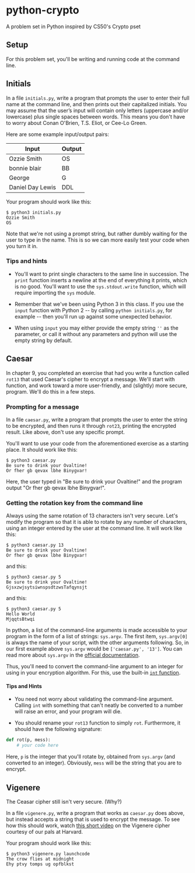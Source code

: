 # python-crypto

A problem set in Python inspired by CS50's Crypto pset

## Setup

For this problem set, you'll be writing and running code at the command line.

## Initials

In a file `initials.py`, write a program that prompts the user to enter their full name at the command line, and then prints out their capitalized initials. You may assume that the user’s input will contain only letters (uppercase and/or lowercase) plus single spaces between words. This means you don't have to worry about Conan O'Brien, T.S. Eliot, or Cee-Lo Green.

Here are some example input/output pairs:

Input | Output
------|-------
Ozzie Smith | OS
bonnie blair | BB
George | G
Daniel Day Lewis | DDL

Your program should work like this:
```
$ python3 initials.py
Ozzie Smith
OS
```
Note that we're not using a prompt string, but rather dumbly waiting for the user to type in the name. This is so we can more easily test your code when you turn it in.

### Tips and hints

* You'll want to print single characters to the same line in succession. The `print` function inserts a newline at the end of everything it prints, which is no good. You'll want to use the `sys.stdout.write` function, which will require importing the `sys` module.

* Remember that we've been using Python 3 in this class. If you use the `input` function with Python 2 -- by calling `python initials.py`, for example -- then you'll run up against some unexpected behavior.

* When using `input` you may either provide the empty string `''` as the parameter, or call it without any parameters and python will use the empty string by default.

## Caesar

In chapter 9, you completed an exercise that had you write a function called `rot13` that used Caesar's cipher to encrypt a message. We'll start with function, and work toward a more user-friendly, and (slightly) more secure, program. We'll do this in a few steps.

### Prompting for a message

In a file `caesar.py`, write a program that prompts the user to enter the string to be encrypted, and then runs it through `rot23`, printing the encrypted result. Like above, don't use any specific prompt.

You'll want to use your code from the aforementioned exercise as a starting place. It should work like this:
```
$ python3 caesar.py
Be sure to drink your Ovaltine!
Or fher gb qevax lbhe Binygvar!
```
Here, the user typed in "Be sure to drink your Ovaltine!" and the program output "Or fher gb qevax lbhe Binygvar!".

### Getting the rotation key from the command line

Always using the same rotation of 13 characters isn't very secure. Let's modify the program so that it is able to rotate by any number of characters, using an integer entered by the user at the command line. It will work like this:
```
$ python3 caesar.py 13
Be sure to drink your Ovaltine!
Or fher gb qevax lbhe Binygvar!
```
and this:
```
$ python3 caesar.py 5
Be sure to drink your Ovaltine!
GjsxzwjsytsiwnspsdtzwsTafqynsjt
```
and this:
```
$ python3 caesar.py 5
Hello World
MjqqtsBtwqi
```

In python, a list of the command-line arguments is made accessible to your program in the form of a list of strings: `sys.argv`. The first item, `sys.argv[0]` is always the name of your script, with the other arguments following. So, in our first example above `sys.argv` would be `['caesar.py', '13']`. You can read more about `sys.argv` in the [official documentation](https://docs.python.org/3/library/sys.html).

Thus, you'll need to convert the command-line argument to an integer for using in your encryption algorithm. For this, use the built-in [`int` function](https://docs.python.org/3/library/functions.html#int).

#### Tips and Hints

* You need not worry about validating the command-line argument. Calling `int` with something that can't neatly be converted to a number will raise an error, and your program will die.

* You should rename your `rot13` function to simply `rot`. Furthermore, it should have the following signature:
```python
def rot(p, mess):
    # your code here
```
Here, `p` is the integer that you'll rotate by, obtained from `sys.argv` (and converted to an integer). Obviously, `mess` will be the string that you are to encrypt.

## Vigenere

The Ceasar cipher still isn't very secure. (Why?)

In a file `vigenere.py`, write a program that works as `caesar.py` does above, but instead accepts a string that is used to encrypt the message. To see how this should work, watch [this short video](https://www.youtube.com/watch?v=9zASwVoshiM&feature=youtu.be) on the Vigenere cipher courtesy of our pals at Harvard.

Your program should work like this:
```
$ python3 vigenere.py launchcode
The crow flies at midnight
Ehy ptvy tomps ug opfblkst
```
